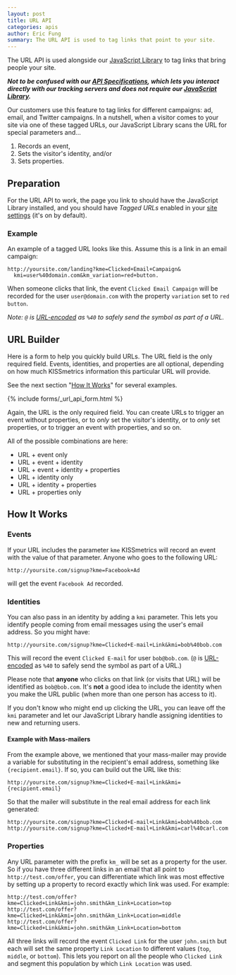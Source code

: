 ```yaml
---
layout: post
title: URL API
categories: apis
author: Eric Fung
summary: The URL API is used to tag links that point to your site.
---
```

The URL API is used alongside our [JavaScript Library][js] to tag links that bring people your site.

***Not to be confused with our [API Specifications][specs], which lets you interact directly with our tracking servers and does not require our [JavaScript Library][js].***

Our customers use this feature to tag links for different campaigns: ad, email, and Twitter campaigns. In a nutshell, when a visitor comes to your site via one of these tagged URLs, our JavaScript Library scans the URL for special parameters and...

1. Records an event,
2. Sets the visitor's identity, and/or
3. Sets properties.

## Preparation

For the URL API to work, the page you link to should have the JavaScript Library installed, and you should have *Tagged URLs* enabled in your [site settings][site-settings] (it's on by default). 

### Example

An example of a tagged URL looks like this. Assume this is a link in an email campaign:

    http://yoursite.com/landing?kme=Clicked+Email+Campaign&
      kmi=user%40domain.com&km_variation=red+button.

When someone clicks that link, the event `Clicked Email Campaign` will be recorded for the user `user@domain.com` with the property `variation` set to `red button`.

*Note: `@` is [URL-encoded][encoding] as `%40` to safely send the symbol as part of a URL.*

## URL Builder

Here is a form to help you quickly build URLs. The URL field is the only required field. Events, identities, and properties are all optional, depending on how much KISSmetrics information this particular URL will provide.

See the next section "[How It Works](#how-it-works)" for several examples.

{% include forms/_url_api_form.html %}

Again, the URL is the only required field. You can create URLs to trigger an event without properties, or to *only* set the visitor's identity, or to *only* set properties, or to trigger an event with properties, and so on.

All of the possible combinations are here:

* URL + event only
* URL + event + identity
* URL + event + identity + properties
* URL + identity only
* URL + identity + properties
* URL + properties only

## How It Works

### Events

If your URL includes the parameter `kme` KISSmetrics will record an event with the value of that parameter. Anyone who goes to the following URL:

    http://yoursite.com/signup?kme=Facebook+Ad

will get the event `Facebook Ad` recorded.

<a name="identities"></a>
### Identities

You can also pass in an identity by adding a `kmi` parameter. This lets you identify people coming from email messages using the user's email address. So you might have:

    http://yoursite.com/signup?kme=Clicked+E-mail+Link&kmi=bob%40bob.com

This will record the event `Clicked E-mail` for user `bob@bob.com`. (`@` is [URL-encoded][encoding] as `%40` to safely send the symbol as part of a URL.)

Please note that **anyone** who clicks on that link (or visits that URL) will be identified as `bob@bob.com`. It's **not** a good idea to include the identity when you make the URL public (when more than one person has access to it). 

If you don't know who might end up clicking the URL, you can leave off the `kmi` parameter and let our JavaScript Library handle assigning identities to new and returning users.

#### Example with Mass-mailers

From the example above, we mentioned that your mass-mailer may provide a variable for substituting in the recipient's email address, something like `{recipient.email}`. If so, you can build out the URL like this:

    http://yoursite.com/signup?kme=Clicked+E-mail+Link&kmi={recipient.email}

So that the mailer will substitute in the real email address for each link generated:

    http://yoursite.com/signup?kme=Clicked+E-mail+Link&kmi=bob%40bob.com
    http://yoursite.com/signup?kme=Clicked+E-mail+Link&kmi=carl%40carl.com

### Properties

Any URL parameter with the prefix `km_` will be set as a property for the user. So if you have three different links in an email that all point to `http://test.com/offer`, you can differentiate which link was most effective by setting up a property to record exactly which link was used. For example:

    http://test.com/offer?kme=Clicked+Link&kmi=john.smith&km_Link+Location=top
    http://test.com/offer?kme=Clicked+Link&kmi=john.smith&km_Link+Location=middle
    http://test.com/offer?kme=Clicked+Link&kmi=john.smith&km_Link+Location=bottom
  
All three links will record the event `Clicked Link` for the user `john.smith` but each will set the same property `Link Location` to different values (`top`, `middle`, or `bottom`). This lets you report on all the people who `Clicked Link` and segment this population by which `Link Location` was used.

[site-settings]: https://www.kissmetrics.com/product.js_settings
[encoding]: http://www.w3schools.com/tags/ref_urlencode.asp
[specs]: /apis/specifications
[js]: /apis/javascript